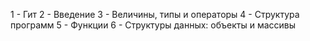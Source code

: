 1 - Гит 
2 - Введение
3 - Величины, типы и операторы
4 - Структура программ
5 - Функции
6 - Структуры данных: объекты и массивы